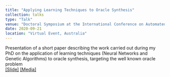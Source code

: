 ```yaml
---
title: "Applying Learning Techniques to Oracle Synthesis"
collection: talks
type: "Talk"
venue: "Doctoral Symposium at the International Conference on Automated Software Engineering ASE 2020"
date: 2020-09-21
location: "Virtual Event, Australia"
---
```


Presentation of a short paper describing the work carried out during my PhD on the application of learning techniques (Neural Networks and Genetic Algorithms) to oracle synthesis, targeting the well known oracle problem<br>
[[Slide]](http://facumolina.github.io/files/2020-09-21-ase2020ds.pdf) [[Media]](https://drive.google.com/file/d/1SVhaDkLEFAxywy13evxxm1hKVeXMwy90/view)
